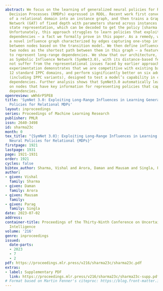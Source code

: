 ```yaml
---
abstract: We focus on the learning of generalized neural policies for Relational Markov
  Decision Processes (RMDPs) expressed in RDDL. Recent work first converts the instances
  of a relational domain into an instance graph, and then trains a Graph Attention
  Network (GAT) of fixed depth with parameters shared across instances to learn a
  state representation, which can be decoded to get the policy [sharma et al., 22].
  Unfortunately, this approach struggles to learn policies that exploit long-range
  dependencies – a fact we formally prove in this paper. As a remedy, we first construct
  a novel influence graph characterized by edges capturing one-step influence (dependence)
  between nodes based on the transition model. We then define influence distance between
  two nodes as the shortest path between them in this graph – a feature we exploit
  to represent long-range dependencies. We show that our architecture, referred to
  as Symbolic Influence Network (SymNet3.0), with its distance-based features, does
  not suffer from the representational issues faced by earlier approaches. Extensive
  experimentation demonstrates that we are competitive with existing baselines on
  12 standard IPPC domains, and perform significantly better on six additional domains
  (including IPPC variants), designed to test a model’s capability in capturing long-range
  dependencies. Further analysis shows that SymNet3.0 automatically learns to focus
  on nodes that have key information for representing policies that capture long-range
  dependencies.
openreview: wWh6rP5PE8
title: 'SymNet 3.0: Exploiting Long-Range Influences in Learning Generalized Neural
  Policies for Relational MDPs'
layout: inproceedings
series: Proceedings of Machine Learning Research
publisher: PMLR
issn: 2640-3498
id: sharma23c
month: 0
tex_title: "{SymNet 3.0}: Exploiting Long-Range Influences in Learning Generalized
  Neural Policies for Relational {MDPs}"
firstpage: 1921
lastpage: 1931
page: 1921-1931
order: 1921
cycles: false
bibtex_author: Sharma, Vishal and Arora, Daman and Mausam and Singla, Parag
author:
- given: Vishal
  family: Sharma
- given: Daman
  family: Arora
- given: Mausam
  family: 
- given: Parag
  family: Singla
date: 2023-07-02
address:
container-title: Proceedings of the Thirty-Ninth Conference on Uncertainty in Artificial
  Intelligence
volume: '216'
genre: inproceedings
issued:
  date-parts:
  - 2023
  - 7
  - 2
pdf: https://proceedings.mlr.press/v216/sharma23c/sharma23c.pdf
extras:
- label: Supplementary PDF
  link: https://proceedings.mlr.press/v216/sharma23c/sharma23c-supp.pdf
# Format based on Martin Fenner's citeproc: https://blog.front-matter.io/posts/citeproc-yaml-for-bibliographies/
---
```

